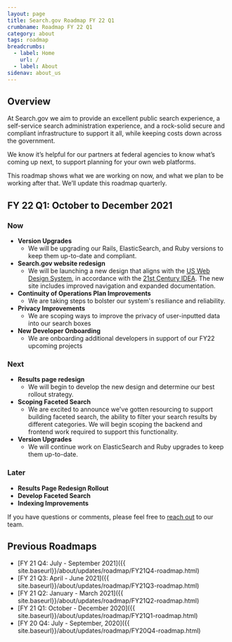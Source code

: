 ```yaml
---
layout: page
title: Search.gov Roadmap FY 22 Q1
crumbname: Roadmap FY 22 Q1
category: about
tags: roadmap
breadcrumbs:
  - label: Home
    url: /
  - label: About
sidenav: about_us
---
```


## Overview

At Search.gov we aim to provide an excellent public search experience, a self-service search administration experience, and a rock-solid secure and compliant infrastructure to support it all, while keeping costs down across the government.

We know it’s helpful for our partners at federal agencies to know what’s coming up next, to support planning for your own web platforms. 

This roadmap shows what we are working on now, and what we plan to be working after that. We’ll update this roadmap quarterly.


## FY 22 Q1: October to December 2021

### Now

* **Version Upgrades**
  * We will be upgrading our Rails, ElasticSearch, and Ruby versions to keep them up-to-date and compliant. 
* **Search.gov website redesign**
  * We will be launching a new design that aligns with the [US Web Design System](https://designsystem.digital.gov/), in accordance with the [21st Century IDEA](https://digital.gov/resources/21st-century-integrated-digital-experience-act/). The new site includes improved navigation and expanded documentation.
* **Continuity of Operations Plan Improvements** 
  * We are taking steps to bolster our system's resiliance and reliability.
* **Privacy Improvements**
  * We are scoping ways to improve the privacy of user-inputted data into our search boxes
* **New Developer Onboarding**
  * We are onboarding additional developers in support of our FY22 upcoming projects

### Next

* **Results page redesign**
  * We will begin to develop the new design and determine our best rollout strategy.
* **Scoping Faceted Search**
  * We are excited to announce we've gotten resourcing to support building faceted search, the ability to filter your search results by different categories. We will begin scoping the backend and frontend work required to support this functionality.
* **Version Upgrades**
  * We will continue work on ElasticSearch and Ruby upgrades to keep them up-to-date.

### Later

* **Results Page Redesign Rollout**
* **Develop Faceted Search**
* **Indexing Improvements**

If you have questions or comments, please feel free to [reach out](mailto:search@gsa.gov) to our team.

## Previous Roadmaps

* [FY 21 Q4: July - September 2021]({{ site.baseurl}}/about/updates/roadmap/FY21Q4-roadmap.html)
* [FY 21 Q3: April - June 2021]({{ site.baseurl}}/about/updates/roadmap/FY21Q3-roadmap.html)
* [FY 21 Q2: January - March 2021]({{ site.baseurl}}/about/updates/roadmap/FY21Q2-roadmap.html)
* [FY 21 Q1: October - December 2020]({{ site.baseurl}}/about/updates/roadmap/FY21Q1-roadmap.html)
* [FY 20 Q4: July - September, 2020]({{ site.baseurl}}/about/updates/roadmap/FY20Q4-roadmap.html)